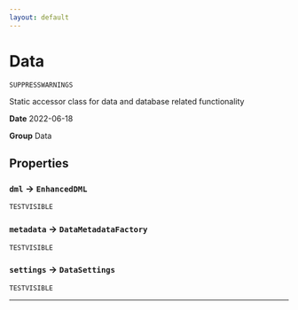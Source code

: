 ```yaml
---
layout: default
---
```

# Data

`SUPPRESSWARNINGS`

Static accessor class for data and database related functionality


**Date** 2022-06-18


**Group** Data

## Properties

### `dml` → `EnhancedDML`

`TESTVISIBLE` 

### `metadata` → `DataMetadataFactory`

`TESTVISIBLE` 

### `settings` → `DataSettings`

`TESTVISIBLE` 

---

